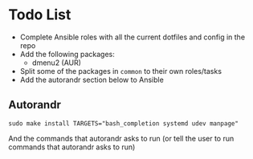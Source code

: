 # Todo List

* Complete Ansible roles with all the current dotfiles and config in the repo
* Add the following packages:
    * dmenu2 (AUR)
* Split some of the packages in `common` to their own roles/tasks
* Add the autorandr section below to Ansible

## Autorandr

`sudo make install TARGETS="bash_completion systemd udev manpage"`

And the commands that autorandr asks to run (or tell the user to run commands that autorandr asks to run)
